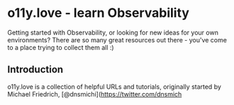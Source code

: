 # o11y.love - learn Observability

Getting started with Observability, or looking for new ideas for your own environments? There are so many great resources out there - you've come to a place trying to collect them all :)

## Introduction

o11y.love is a collection of helpful URLs and tutorials, originally started by Michael Friedrich, [@dnsmichi](https://twitter.com/dnsmich